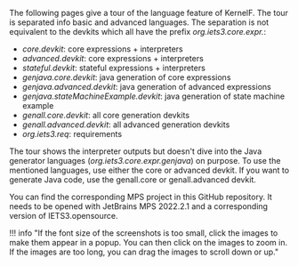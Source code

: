 The following pages give a tour of the language feature of KernelF. The tour is separated info basic and advanced
languages. The separation is not equivalent to the devkits which all have the prefix *org.iets3.core.expr.*:

- *core.devkit*: core expressions + interpreters
- *advanced.devkit*: core expressions + interpreters
- *stateful.devkit*: stateful expressions + interpreters
- *genjava.core.devkit*: java generation of core expressions
- *genjava.advanced.devkit*: java generation of advanced expressions
- *genjava.stateMachineExample.devkit*: java generation of state machine example
- *genall.core.devkit*: all core generation devkits
- *genall.advanced.devkit*: all advanced generation devkits
- *org.iets3.req*: requirements

The tour shows the interpreter outputs but doesn't dive into the Java generator languages (*org.iets3.core.expr.genjava*)
on purpose. To use the mentioned languages, use either the core or advanced devkit. If you want to generate Java code, use
the genall.core or genall.advanced devkit.

You can find the corresponding MPS project in this GitHub repository. It needs to be opened with JetBrains MPS 2022.2.1
and a corresponding version of IETS3.opensource.

!!! info "If the font size of the screenshots is too small, click the images to make them appear in a popup. You can then click on the images to zoom in. If the images are too long, you can drag the images to scroll down or up."